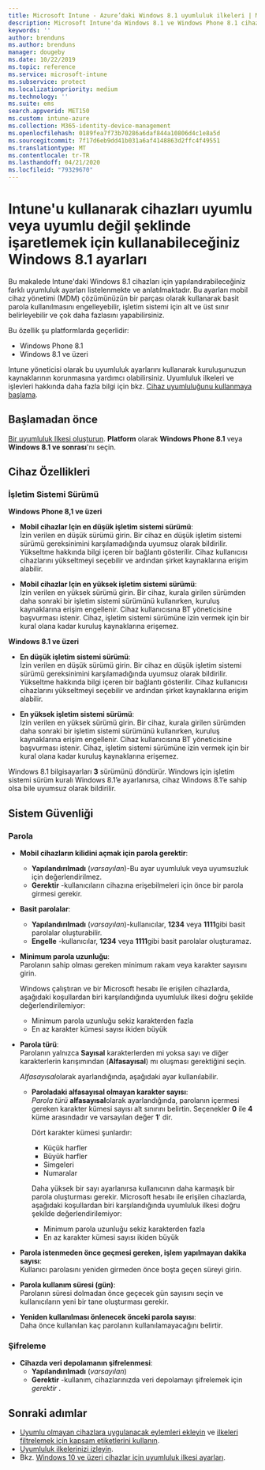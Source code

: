 ```yaml
---
title: Microsoft Intune - Azure’daki Windows 8.1 uyumluluk ilkeleri | Microsoft Docs
description: Microsoft Intune'da Windows 8.1 ve Windows Phone 8.1 cihazlarınızda uyumluluk ayarı yaparken kullanabileceğiniz tüm ayarların bulunduğu listeyi inceleyin. İşletim sistemi alt ve üst sınırı uyumluluğunu denetleyin, parola kısıtlamalarını ve uzunluğunu belirleyin, veri depolama alanında şifrelemeyi etkinleştirin ve çok daha fazlasını yapın.
keywords: ''
author: brenduns
ms.author: brenduns
manager: dougeby
ms.date: 10/22/2019
ms.topic: reference
ms.service: microsoft-intune
ms.subservice: protect
ms.localizationpriority: medium
ms.technology: ''
ms.suite: ems
search.appverid: MET150
ms.custom: intune-azure
ms.collection: M365-identity-device-management
ms.openlocfilehash: 0189fea7f73b70286a6daf844a10806d4c1e8a5d
ms.sourcegitcommit: 7f17d6eb9dd41b031a6af4148863d2ffc4f49551
ms.translationtype: MT
ms.contentlocale: tr-TR
ms.lasthandoff: 04/21/2020
ms.locfileid: "79329670"
---
```

# <a name="windows-81-settings-to-mark-devices-as-compliant-or-not-compliant-using-intune"></a>Intune'u kullanarak cihazları uyumlu veya uyumlu değil şeklinde işaretlemek için kullanabileceğiniz Windows 8.1 ayarları

Bu makalede Intune'daki Windows 8.1 cihazları için yapılandırabileceğiniz farklı uyumluluk ayarları listelenmekte ve anlatılmaktadır. Bu ayarları mobil cihaz yönetimi (MDM) çözümünüzün bir parçası olarak kullanarak basit parola kullanılmasını engelleyebilir, işletim sistemi için alt ve üst sınır belirleyebilir ve çok daha fazlasını yapabilirsiniz.

Bu özellik şu platformlarda geçerlidir:

- Windows Phone 8.1
- Windows 8.1 ve üzeri

Intune yöneticisi olarak bu uyumluluk ayarlarını kullanarak kuruluşunuzun kaynaklarının korunmasına yardımcı olabilirsiniz. Uyumluluk ilkeleri ve işlevleri hakkında daha fazla bilgi için bkz. [Cihaz uyumluluğunu kullanmaya başlama](device-compliance-get-started.md).

## <a name="before-you-begin"></a>Başlamadan önce

[Bir uyumluluk Ilkesi oluşturun](create-compliance-policy.md#create-the-policy). **Platform** olarak **Windows Phone 8.1** veya **Windows 8.1 ve sonrası**'nı seçin.

## <a name="device-properties"></a>Cihaz Özellikleri

### <a name="operating-system-version"></a>İşletim Sistemi Sürümü

**Windows Phone 8,1 ve üzeri**
- **Mobil cihazlar Için en düşük işletim sistemi sürümü**:  
  İzin verilen en düşük sürümü girin. Bir cihaz en düşük işletim sistemi sürümü gereksinimini karşılamadığında uyumsuz olarak bildirilir. Yükseltme hakkında bilgi içeren bir bağlantı gösterilir. Cihaz kullanıcısı cihazlarını yükseltmeyi seçebilir ve ardından şirket kaynaklarına erişim alabilir.

- **Mobil cihazlar Için en yüksek işletim sistemi sürümü**:  
  İzin verilen en yüksek sürümü girin. Bir cihaz, kurala girilen sürümden daha sonraki bir işletim sistemi sürümünü kullanırken, kuruluş kaynaklarına erişim engellenir. Cihaz kullanıcısına BT yöneticisine başvurması istenir. Cihaz, işletim sistemi sürümüne izin vermek için bir kural olana kadar kuruluş kaynaklarına erişemez.

**Windows 8.1 ve üzeri**
- **En düşük işletim sistemi sürümü**:  
  İzin verilen en düşük sürümü girin. Bir cihaz en düşük işletim sistemi sürümü gereksinimini karşılamadığında uyumsuz olarak bildirilir. Yükseltme hakkında bilgi içeren bir bağlantı gösterilir. Cihaz kullanıcısı cihazlarını yükseltmeyi seçebilir ve ardından şirket kaynaklarına erişim alabilir.

- **En yüksek işletim sistemi sürümü**:  
  İzin verilen en yüksek sürümü girin. Bir cihaz, kurala girilen sürümden daha sonraki bir işletim sistemi sürümünü kullanırken, kuruluş kaynaklarına erişim engellenir. Cihaz kullanıcısına BT yöneticisine başvurması istenir. Cihaz, işletim sistemi sürümüne izin vermek için bir kural olana kadar kuruluş kaynaklarına erişemez.

Windows 8.1 bilgisayarları **3** sürümünü döndürür. Windows için işletim sistemi sürüm kuralı Windows 8.1’e ayarlanırsa, cihaz Windows 8.1’e sahip olsa bile uyumsuz olarak bildirilir.

## <a name="system-security"></a>Sistem Güvenliği

### <a name="password"></a>Parola

- **Mobil cihazların kilidini açmak için parola gerektir**:  
  - **Yapılandırılmadı** (*varsayılan*)-Bu ayar uyumluluk veya uyumsuzluk için değerlendirilmez.
  - **Gerektir** -kullanıcıların cihazına erişebilmeleri için önce bir parola girmesi gerekir.

- **Basit parolalar**:  
  - **Yapılandırılmadı** (*varsayılan*)-kullanıcılar, **1234** veya **1111**gibi basit parolalar oluşturabilir.
  - **Engelle** -kullanıcılar, **1234** veya **1111**gibi basit parolalar oluşturamaz.  

- **Minimum parola uzunluğu**:  
  Parolanın sahip olması gereken minimum rakam veya karakter sayısını girin.

  Windows çalıştıran ve bir Microsoft hesabı ile erişilen cihazlarda, aşağıdaki koşullardan biri karşılandığında uyumluluk ilkesi doğru şekilde değerlendirilemiyor:  
  - Minimum parola uzunluğu sekiz karakterden fazla
  - En az karakter kümesi sayısı ikiden büyük

- **Parola türü**:  
  Parolanın yalnızca **Sayısal** karakterlerden mi yoksa sayı ve diğer karakterlerin karışımından (**Alfasayısal**) mı oluşması gerektiğini seçin.

  *Alfasayısal*olarak ayarlandığında, aşağıdaki ayar kullanılabilir.  

  - **Paroladaki alfasayısal olmayan karakter sayısı**:  
    *Parola türü* **alfasayısal**olarak ayarlandığında, parolanın içermesi gereken karakter kümesi sayısı alt sınırını belirtin. Seçenekler **0** ile **4** küme arasındadır ve varsayılan değer **1**' dir.
    
    Dört karakter kümesi şunlardır:
    - Küçük harfler
    - Büyük harfler
    - Simgeleri
    - Numaralar

    Daha yüksek bir sayı ayarlanırsa kullanıcının daha karmaşık bir parola oluşturması gerekir. Microsoft hesabı ile erişilen cihazlarda, aşağıdaki koşullardan biri karşılandığında uyumluluk ilkesi doğru şekilde değerlendirilemiyor:

    - Minimum parola uzunluğu sekiz karakterden fazla
    - En az karakter kümesi sayısı ikiden büyük

- **Parola istenmeden önce geçmesi gereken, işlem yapılmayan dakika sayısı**:  
  Kullanıcı parolasını yeniden girmeden önce boşta geçen süreyi girin.

- **Parola kullanım süresi (gün)**:  
  Parolanın süresi dolmadan önce geçecek gün sayısını seçin ve kullanıcıların yeni bir tane oluşturması gerekir.

- **Yeniden kullanılması önlenecek önceki parola sayısı**:  
  Daha önce kullanılan kaç parolanın kullanılamayacağını belirtir.

### <a name="encryption"></a>Şifreleme

- **Cihazda veri depolamanın şifrelenmesi**:  
  - **Yapılandırılmadı** (*varsayılan*)
  - **Gerektir** -kullanım, cihazlarınızda veri depolamayı şifrelemek için *gerektir* .


<!-- not on phone   
- **Require encryption on mobile device**: **Require** the device to be encrypted to connect to data storage resources.
--> 

## <a name="next-steps"></a>Sonraki adımlar

- [Uyumlu olmayan cihazlara uygulanacak eylemleri ekleyin](actions-for-noncompliance.md) ve [ilkeleri filtrelemek için kapsam etiketlerini kullanın](../fundamentals/scope-tags.md).
- [Uyumluluk ilkelerinizi izleyin](compliance-policy-monitor.md).
- Bkz. [Windows 10 ve üzeri cihazlar için uyumluluk ilkesi ayarları](compliance-policy-create-windows.md).